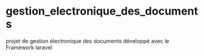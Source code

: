 # gestion_electronique_des_documents
projet de gestion électronique des documents développé avec le Framework laravel
